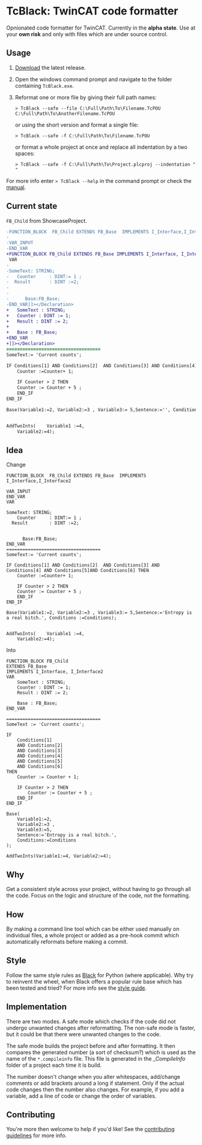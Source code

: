 # TcBlack: TwinCAT code formatter
Opnionated code formatter for TwinCAT. Currently in the **alpha state**. Use at your 
**own risk** and only with files which are under source control.

## Usage

1. [Download](https://github.com/Roald87/TcBlack/releases/latest) the latest release. 
1. Open the windows command prompt and navigate to the folder containing `TcBlack.exe`.
1. Reformat one or more file by giving their full path names:

    ```
    > TcBlack --safe --file C:\Full\Path\To\Filename.TcPOU C:\Full\Path\To\AnotherFilename.TcPOU
    ```

    or using the short version and format a single file:

    ```
    > TcBlack --safe -f C:\Full\Path\To\Filename.TcPOU
    ```
    
    or format a whole project at once and replace all indentation by a two spaces:

    ```
    > TcBlack --safe -f C:\Full\Path\To\Project.plcproj --indentation "  "
    ``` 

For more info enter `> TcBlack --help` in the command prompt or check the 
[manual](docs/manual.md).
        
## Current state 

`FB_Child` from ShowcaseProject.

```diff
-FUNCTION_BLOCK  FB_Child EXTENDS FB_Base  IMPLEMENTS I_Interface,I_Interface2
-
-VAR_INPUT
-END_VAR
+FUNCTION_BLOCK FB_Child EXTENDS FB_Base IMPLEMENTS I_Interface, I_Interface2
 VAR
-    
-SomeText: STRING;
-	Counter		: DINT:= 1 ;
-  Result		: DINT :=2;
-    
-    
-      Base:FB_Base;
-END_VAR]]></Declaration>
+	SomeText : STRING;
+	Counter : DINT := 1;
+	Result : DINT := 2;
+	
+	Base : FB_Base;
+END_VAR
+]]></Declaration>
===================================
SomeText:= 'Current counts';

IF Conditions[1] AND Conditions[2]  AND Conditions[3] AND Conditions[4] AND Conditions[5]AND Conditions[6] THEN
	Counter :=Counter+ 1;

	IF Counter > 2 THEN
	Counter := Counter + 5 ;
	END_IF
END_IF

Base(Variable1:=2, Variable2:=3 , Variable3:= 5,Sentence:='', Conditions :=Conditions);


AddTwoInts(    Variable1 :=4,
    Variable2:=4);
```

## Idea

Change

```
FUNCTION_BLOCK  FB_Child EXTENDS FB_Base  IMPLEMENTS I_Interface,I_Interface2

VAR_INPUT
END_VAR
VAR
    
SomeText: STRING;
	Counter		: DINT:= 1 ;
  Result		: DINT :=2;
    
    
      Base:FB_Base;
END_VAR
===================================
SomeText:= 'Current counts';

IF Conditions[1] AND Conditions[2]  AND Conditions[3] AND Conditions[4] AND Conditions[5]AND Conditions[6] THEN
	Counter :=Counter+ 1;

	IF Counter > 2 THEN
	Counter := Counter + 5 ;
	END_IF
END_IF

Base(Variable1:=2, Variable2:=3 , Variable3:= 5,Sentence:='Entropy is a real bitch.', Conditions :=Conditions);


AddTwoInts(    Variable1 :=4,
    Variable2:=4);
```

Into

```
FUNCTION_BLOCK FB_Child 
EXTENDS FB_Base 
IMPLEMENTS I_Interface, I_Interface2
VAR
    SomeText : STRING;
    Counter : DINT := 1;
    Result : DINT := 2;

    Base : FB_Base;
END_VAR

===================================
SomeText := 'Current counts';

IF 
    Conditions[1] 
    AND Conditions[2]
    AND Conditions[3] 
    AND Conditions[4] 
    AND Conditions[5]
    AND Conditions[6] 
THEN
    Counter := Counter + 1;

    IF Counter > 2 THEN
        Counter := Counter + 5 ;
    END_IF
END_IF

Base(
    Variable1:=2, 
    Variable2:=3 , 
    Variable3:=5,
    Sentence:='Entropy is a real bitch.', 
    Conditions:=Conditions
);

AddTwoInts(Variable1:=4, Variable2:=4);

```

## Why

Get a consistent style across your project, without having to go through all the
code. Focus on the logic and structure of the code, not the formatting.

## How

By making a command line tool which can be either used manually on 
individual files, a whole project or added as a pre-hook commit which
automatically reformats before making a commit.

## Style

Follow the same style rules as [Black](https://github.com/psf/black/) 
for Python (where applicable). Why try to reinvent the wheel, when Black 
offers a popular rule base which has been tested and tried? For more info
see the [style guide](docs/style.md).

## Implementation

There are two modes. A safe mode which checks if the code did not undergo
unwanted changes after reformatting. The non-safe mode is faster, but it 
could be that there were unwanted changes to the code.

The safe mode builds the project before and after formatting. It then compares
the generated number (a sort of checksum?) which is used as 
the name of the `*.compileinfo` file. This file is generated in the 
_\_CompileInfo_ folder of a project each time it is build.

The number doesn't change when you alter whitespaces, add/change comments
or add brackets around a long if statement. Only if the actual code changes
then the number also changes. For example, if you add a variable, add a line 
of code or change the order of variables.

## Contributing
You're more then welcome to help if you'd like! See the 
[contributing guidelines](CONTRIBUTING.md) for more info.
